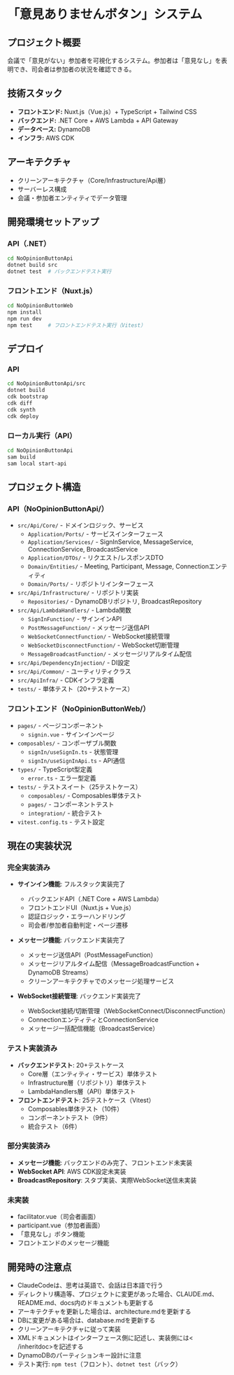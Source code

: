 # 「意見ありませんボタン」システム

## プロジェクト概要
会議で「意見がない」参加者を可視化するシステム。参加者は「意見なし」を表明でき、司会者は参加者の状況を確認できる。

## 技術スタック
- **フロントエンド:** Nuxt.js（Vue.js）+ TypeScript + Tailwind CSS
- **バックエンド:** .NET Core + AWS Lambda + API Gateway
- **データベース:** DynamoDB
- **インフラ:** AWS CDK

## アーキテクチャ
- クリーンアーキテクチャ（Core/Infrastructure/Api層）
- サーバーレス構成
- 会議・参加者エンティティでデータ管理

## 開発環境セットアップ

### API（.NET）
```bash
cd NoOpinionButtonApi
dotnet build src
dotnet test  # バックエンドテスト実行
```

### フロントエンド（Nuxt.js）
```bash
cd NoOpinionButtonWeb
npm install
npm run dev
npm test     # フロントエンドテスト実行（Vitest）
```

## デプロイ

### API
```bash
cd NoOpinionButtonApi/src
dotnet build
cdk bootstrap
cdk diff
cdk synth
cdk deploy
```

### ローカル実行（API）
```bash
cd NoOpinionButtonApi
sam build
sam local start-api
```

## プロジェクト構造

### API（NoOpinionButtonApi/）
- `src/Api/Core/` - ドメインロジック、サービス
  - `Application/Ports/` - サービスインターフェース
  - `Application/Services/` - SignInService, MessageService, ConnectionService, BroadcastService
  - `Application/DTOs/` - リクエスト/レスポンスDTO
  - `Domain/Entities/` - Meeting, Participant, Message, Connectionエンティティ
  - `Domain/Ports/` - リポジトリインターフェース
- `src/Api/Infrastructure/` - リポジトリ実装
  - `Repositories/` - DynamoDBリポジトリ, BroadcastRepository
- `src/Api/LambdaHandlers/` - Lambda関数
  - `SignInFunction/` - サインインAPI
  - `PostMessageFunction/` - メッセージ送信API
  - `WebSocketConnectFunction/` - WebSocket接続管理
  - `WebSocketDisconnectFunction/` - WebSocket切断管理
  - `MessageBroadcastFunction/` - メッセージリアルタイム配信
- `src/Api/DependencyInjection/` - DI設定
- `src/Api/Common/` - ユーティリティクラス
- `src/ApiInfra/` - CDKインフラ定義
- `tests/` - 単体テスト（20+テストケース）

### フロントエンド（NoOpinionButtonWeb/）
- `pages/` - ページコンポーネント
  - `signin.vue` - サインインページ
- `composables/` - コンポーザブル関数
  - `signIn/useSignIn.ts` - 状態管理
  - `signIn/useSignInApi.ts` - API通信
- `types/` - TypeScript型定義
  - `error.ts` - エラー型定義
- `tests/` - テストスイート（25テストケース）
  - `composables/` - Composables単体テスト
  - `pages/` - コンポーネントテスト
  - `integration/` - 統合テスト
- `vitest.config.ts` - テスト設定

## 現在の実装状況

### 完全実装済み
- **サインイン機能**: フルスタック実装完了
  - バックエンドAPI（.NET Core + AWS Lambda）
  - フロントエンドUI（Nuxt.js + Vue.js）
  - 認証ロジック・エラーハンドリング
  - 司会者/参加者自動判定・ページ遷移

- **メッセージ機能**: バックエンド実装完了
  - メッセージ送信API（PostMessageFunction）
  - メッセージリアルタイム配信（MessageBroadcastFunction + DynamoDB Streams）
  - クリーンアーキテクチャでのメッセージ処理サービス

- **WebSocket接続管理**: バックエンド実装完了
  - WebSocket接続/切断管理（WebSocketConnect/DisconnectFunction）
  - ConnectionエンティティとConnectionService
  - メッセージ一括配信機能（BroadcastService）

### テスト実装済み
- **バックエンドテスト**: 20+テストケース
  - Core層（エンティティ・サービス）単体テスト
  - Infrastructure層（リポジトリ）単体テスト
  - LambdaHandlers層（API）単体テスト
- **フロントエンドテスト**: 25テストケース（Vitest）
  - Composables単体テスト（10件）
  - コンポーネントテスト（9件）
  - 統合テスト（6件）

### 部分実装済み
- **メッセージ機能**: バックエンドのみ完了、フロントエンド未実装
- **WebSocket API**: AWS CDK設定未実装
- **BroadcastRepository**: スタブ実装、実際WebSocket送信未実装

### 未実装
- facilitator.vue（司会者画面）
- participant.vue（参加者画面）
- 「意見なし」ボタン機能
- フロントエンドのメッセージ機能

## 開発時の注意点
- ClaudeCodeは、思考は英語で、会話は日本語で行う
- ディレクトリ構造等、プロジェクトに変更があった場合、CLAUDE.md、README.md、docs内のドキュメントも更新する
- アーキテクチャを更新した場合は、architecture.mdを更新する
- DBに変更がある場合は、database.mdを更新する
- クリーンアーキテクチャに従って実装
- XMLドキュメントはインターフェース側に記述し、実装側には< /inheritdoc>を記述する
- DynamoDBのパーティションキー設計に注意
- テスト実行: `npm test`（フロント）、`dotnet test`（バック）